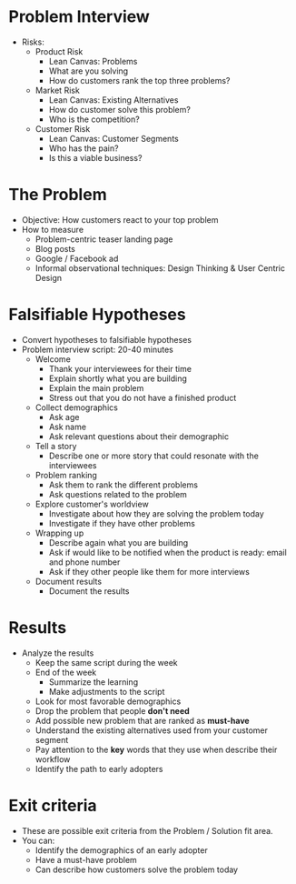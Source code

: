 # Problem Interview
- Risks:
   - Product Risk
     - Lean Canvas: Problems
     - What are you solving
     - How do customers rank the top three problems?
   - Market Risk
     - Lean Canvas: Existing Alternatives
     - How do customer solve this problem?
     - Who is the competition?
   - Customer Risk
     - Lean Canvas: Customer Segments
     - Who has the pain?
     - Is this a viable business?
     
# The Problem
- Objective: How customers react to your top problem
- How to measure
   - Problem-centric teaser landing page
   - Blog posts
   - Google / Facebook ad
   - Informal observational techniques:  Design Thinking & User Centric Design

# Falsifiable Hypotheses
- Convert hypotheses to falsifiable hypotheses
- Problem interview script: 20-40 minutes
    - Welcome 
       - Thank your interviewees for their time
       - Explain shortly what you are building
       - Explain the main problem
       - Stress out that you do not have a finished product
    - Collect demographics
       - Ask age
       - Ask name
       - Ask relevant questions about their demographic
    - Tell a story
       - Describe one or more story that could resonate with the interviewees
    - Problem ranking
       - Ask them to rank the different problems
       - Ask questions related to the problem
    - Explore customer's worldview
       - Investigate about how they are solving the problem today
       - Investigate if they have other problems
    - Wrapping up
       - Describe again what you are building
       - Ask if would like to be notified when the product is ready: email and phone number
       - Ask if they other people like them for more interviews
    - Document results
       - Document the results

# Results
- Analyze the results 
    - Keep the same script during the week
    - End of the week
       - Summarize the learning
       - Make adjustments to the script
    - Look for most favorable demographics
    - Drop the problem that people **don't need**
    - Add possible new problem that are ranked as **must-have**
    - Understand the existing alternatives used from your customer segment
    - Pay attention to the **key** words that they use when describe their workflow
    - Identify the path to early adopters

# Exit criteria
- These are possible exit criteria from the Problem / Solution fit area.
- You can:
    - Identify the demographics of an early adopter
    - Have a must-have problem
    - Can describe how customers solve the problem today


